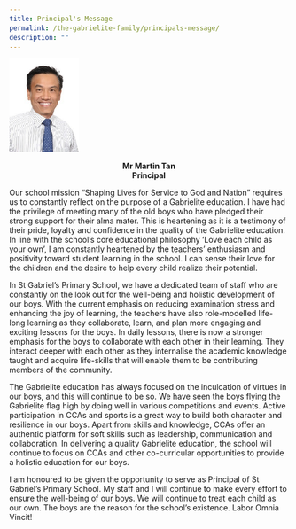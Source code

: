 ```yaml
---
title: Principal's Message
permalink: /the-gabrielite-family/principals-message/
description: ""
---
```

<img src="/images/mrmartintan2.jpeg" 
     style="width:25%">
<strong><center>Mr Martin Tan<br>Principal</center></strong>

Our school mission “Shaping Lives for Service to God and Nation” requires us to constantly reflect on the purpose of a Gabrielite education. I have had the privilege of meeting many of the old boys who have pledged their strong support for their alma mater. This is heartening as it is a testimony of their pride, loyalty and confidence in the quality of the Gabrielite education. In line with the school’s core educational philosophy ‘Love each child as your own’, I am constantly heartened by the teachers’ enthusiasm and positivity toward student learning in the school. I can sense their love for the children and the desire to help every child realize their potential. 

In St Gabriel’s Primary School, we have a dedicated team of staff who are constantly on the look out for the well-being and holistic development of our boys. With the current emphasis on reducing examination stress and enhancing the joy of learning, the teachers have also role-modelled life-long learning as they collaborate, learn, and plan more engaging and exciting lessons for the boys. In daily lessons, there is now a stronger emphasis for the boys to collaborate with each other in their learning. They interact deeper with each other as they internalise the academic knowledge taught and acquire life-skills that will enable them to be contributing members of the community. 

The Gabrielite education has always focused on the inculcation of virtues in our boys, and this will continue to be so. We have seen the boys flying the Gabrielite flag high by doing well in various competitions and events. Active participation in CCAs and sports is a great way to build both character and resilience in our boys. Apart from skills and knowledge, CCAs offer an authentic platform for soft skills such as leadership, communication and collaboration. In delivering a quality Gabrielite education, the school will continue to focus on CCAs and other co-curricular opportunities to provide a holistic education for our boys.       

I am honoured to be given the opportunity to serve as Principal of St Gabriel’s Primary School. My staff and I will continue to make every effort to ensure the well-being of our boys. We will continue to treat each child as our own. The boys are the reason for the school’s existence. Labor Omnia Vincit!